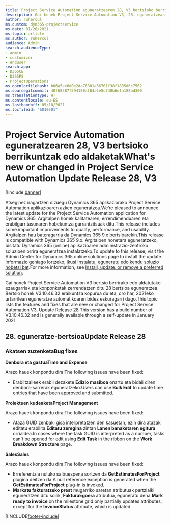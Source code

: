 ```yaml
---
title: Project Service Automation eguneratzearen 28, V3 bertsioko berrikuntzak edo aldaketak
description: Gai honek Project Service Automation V3, 28. eguneratzean erabilgarri dauden eginbideak eta konponketak ditu.
author: ruhercul
ms.custom: dyn365-projectservice
ms.date: 01/26/2021
ms.topic: article
ms.author: ruhercul
audience: Admin
search.audienceType:
- admin
- customizer
- enduser
search.app:
- D365CE
- D365PS
- ProjectOperations
ms.openlocfilehash: b06a5ee6d0e2da76801a36701f38f1885d6c7562
ms.sourcegitcommit: 40f68387f594180af64a5e5c748b6efa188bd300
ms.translationtype: HT
ms.contentlocale: eu-ES
ms.lasthandoff: 05/10/2021
ms.locfileid: "6010501"
---
```

# <a name="whats-new-or-changed-in-project-service-automation-update-release-28-v3"></a><span data-ttu-id="fad86-103">Project Service Automation eguneratzearen 28, V3 bertsioko berrikuntzak edo aldaketak</span><span class="sxs-lookup"><span data-stu-id="fad86-103">What's new or changed in Project Service Automation Update Release 28, V3</span></span>

[!include [banner](../includes/psa-now-project-operations.md)]

<span data-ttu-id="fad86-104">Atseginez iragartzen dizuegu Dynamics 365 aplikaziorako Project Service Automation aplikazioaren azken eguneratzea.</span><span class="sxs-lookup"><span data-stu-id="fad86-104">We’re pleased to announce the latest update for the Project Service Automation application for Dynamics 365.</span></span> <span data-ttu-id="fad86-105">Argitalpen honek kalitatearen, errendimenduaren eta erabilgarritasunaren hobekuntza garrantzitsuak ditu.</span><span class="sxs-lookup"><span data-stu-id="fad86-105">This release includes some important improvements to quality, performance, and usability.</span></span> <span data-ttu-id="fad86-106">Argitalpen hau bateragarria da Dynamics 365 9.x bertsioarekin.</span><span class="sxs-lookup"><span data-stu-id="fad86-106">This release is compatible with Dynamics 365 9.x.</span></span> <span data-ttu-id="fad86-107">Argitalpen honetara eguneratzeko, bisitatu Dynamics 365 (online) aplikazioaren administrazio-zentroko soluzioen orrira eguneratzea instalatzeko.</span><span class="sxs-lookup"><span data-stu-id="fad86-107">To update to this release, visit the Admin Center for Dynamics 365 online solutions page to install the update.</span></span> <span data-ttu-id="fad86-108">Informazio gehiago lortzeko, ikusi [Instalatu, eguneratu edo kendu soluzio hobetsi bat](/power-platform/admin/install-remove-preferred-solution).</span><span class="sxs-lookup"><span data-stu-id="fad86-108">For more information, see [Install, update, or remove a preferred solution](/power-platform/admin/install-remove-preferred-solution).</span></span>

<span data-ttu-id="fad86-109">Gai honek Project Service Automation V3 bertsio berrirako edo aldatutako ezaugarriak eta konponketak zerrendatzen ditu 28 bertsioa eguneratzea. Bertsio honek V3.10.46.32 eraikuntza kopurua du eta, oro har, 2021eko urtarrilean eguneratze automatikoaren bidez eskuragarri dago.</span><span class="sxs-lookup"><span data-stu-id="fad86-109">This topic lists the features and fixes that are new or changed for Project Service Automation V3, Update Release 28 This version has a build number of V3.10.46.32 and is generally available through a self-update in January 2021.</span></span>

## <a name="update-release-28"></a><span data-ttu-id="fad86-110">28. eguneratze-bertsioa</span><span class="sxs-lookup"><span data-stu-id="fad86-110">Update Release 28</span></span>

### <a name="bug-fixes"></a><span data-ttu-id="fad86-111">Akatsen zuzenketa</span><span class="sxs-lookup"><span data-stu-id="fad86-111">Bug fixes</span></span>

<span data-ttu-id="fad86-112">**Denbora eta gastua**</span><span class="sxs-lookup"><span data-stu-id="fad86-112">**Time and Expense**</span></span>

<span data-ttu-id="fad86-113">Arazo hauek konpondu dira:</span><span class="sxs-lookup"><span data-stu-id="fad86-113">The following issues have been fixed:</span></span>

- <span data-ttu-id="fad86-114">Erabiltzaileek erabil dezakete **Edizio masiboa** onartu eta bidali diren denbora-sarrerak eguneratzeko.</span><span class="sxs-lookup"><span data-stu-id="fad86-114">Users can use **Bulk Edit** to update time entries that have been approved and submitted.</span></span>

<span data-ttu-id="fad86-115">**Proiektuen kudeaketa**</span><span class="sxs-lookup"><span data-stu-id="fad86-115">**Project Management**</span></span>

<span data-ttu-id="fad86-116">Arazo hauek konpondu dira:</span><span class="sxs-lookup"><span data-stu-id="fad86-116">The following issues have been fixed:</span></span>

- <span data-ttu-id="fad86-117">Ataza GUID zenbaki gisa interpretatzen den kasuetan, ezin dira atazak editatu erabilita **Editatu zeregina** zintan **Lanen banaketaren egitura** orrialdea.</span><span class="sxs-lookup"><span data-stu-id="fad86-117">In cases where the task GUID is interpreted as a number, tasks can't be opened for edit using **Edit Task** in the ribbon on the **Work Breakdown Structure** page.</span></span>

<span data-ttu-id="fad86-118">**Sales**</span><span class="sxs-lookup"><span data-stu-id="fad86-118">**Sales**</span></span>

<span data-ttu-id="fad86-119">Arazo hauek konpondu dira:</span><span class="sxs-lookup"><span data-stu-id="fad86-119">The following issues have been fixed:</span></span>

- <span data-ttu-id="fad86-120">Erreferentzia nuluko salbuespena sortzen da **GetEstimatesForProject** plugina deitzen da.</span><span class="sxs-lookup"><span data-stu-id="fad86-120">A null reference exception is generated when the **GetEstimatesForProject** plug-in is invoked.</span></span>
- <span data-ttu-id="fad86-121">**Markatu fakturatzeko prest** mugarriko saretan atributuak partzialki eguneratzen ditu soilik, **FakturaEgoera** atributua, eguneratu dena.</span><span class="sxs-lookup"><span data-stu-id="fad86-121">**Mark ready to invoice** on the milestone grid only partially updates attributes, except for the **InvoiceStatus** attribute, which is updated.</span></span>



[!INCLUDE[footer-include](../includes/footer-banner.md)]